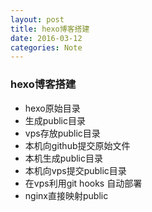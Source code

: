 ```yaml
---
layout: post
title: hexo博客搭建
date: 2016-03-12
categories: Note
---
```


### hexo博客搭建

- hexo原始目录
- 生成public目录
- vps存放public目录
- 本机向github提交原始文件
- 本机生成public目录
- 本机向vps提交public目录
- 在vps利用git hooks 自动部署
- nginx直接映射public

